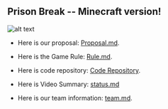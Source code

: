 
## Prison Break -- Minecraft version!
![alt text](https://i.ytimg.com/vi/O4ZVF56MEAY/maxresdefault.jpg)



- Here is our proposal: [Proposal.md][quickref].

[quickref]: https://github.com/liran331122/WallaceAI/blob/master/docs/proposal.md
- Here is the Game Rule: [Rule.md][quickref].

[quickref]: https://github.com/liran331122/WallaceAI/blob/master/docs/PrisonBreakRule.md
- Here is code repository: [Code Repository][quickref].

[quickref]: https://github.com/liran331122/WallaceAI/tree/master/code
- Here is Video Summary: [status.md][quickref]

- Here is our team information: [team.md][quickref].

[quickref]: https://github.com/liran331122/WallaceAI/blob/master/docs/team.md
